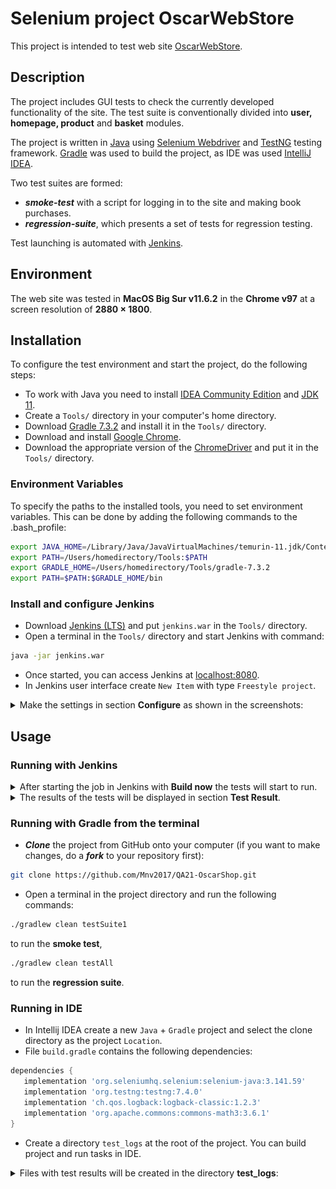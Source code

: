# Selenium project OscarWebStore

This project is intended to test web site [OscarWebStore][OscarWebStore].

## Description

The project includes GUI tests to check the currently developed functionality of the site. The test suite is conventionally divided into **user, homepage, product** and **basket** modules.

The project is written in [Java][Java] using [Selenium Webdriver][Selenium] and [TestNG][TestNG] testing framework.
[Gradle][Gradle] was used to build the project, as IDE was used [IntelliJ IDEA][IDE].

Two test suites are formed:
- ***smoke-test*** with a script for logging in to the site and making book purchases.
- ***regression-suite***, which presents a set of tests for regression testing.

Test launching is automated with [Jenkins][Jenkins].

## Environment

The web site was tested in **MacOS Big Sur v11.6.2** in the **Chrome v97** at a screen resolution of **2880 × 1800**.

## Installation

To configure the test environment and start the project, do the following steps:

* To work with Java you need to install [IDEA Community Edition][Idea]
  and [JDK 11][JDK].
* Create a `Tools/` directory in your computer's home directory.
* Download [Gradle 7.3.2][Gradle 7.3.2] and install it in the `Tools/` directory.
* Download and install [Google Chrome][Chrome].
* Download the appropriate version of the [ChromeDriver][ChromeDriver] and put it in the `Tools/` directory.

### Environment Variables

To specify the paths to the installed tools, you need to set environment variables.
This can be done by adding the following commands to the .bash_profile:

 ```bash
export JAVA_HOME=/Library/Java/JavaVirtualMachines/temurin-11.jdk/Contents/Home
export PATH=/Users/homedirectory/Tools:$PATH
export GRADLE_HOME=/Users/homedirectory/Tools/gradle-7.3.2
export PATH=$PATH:$GRADLE_HOME/bin
 ```
### Install and configure Jenkins

* Download [Jenkins (LTS)][Jenkins LTS] and put `jenkins.war` in the `Tools/` directory.
* Open a terminal in the `Tools/` directory and start Jenkins with command:
``` bash
java -jar jenkins.war
```
* Once started, you can access Jenkins at [localhost:8080](http://localhost:8080).
* In Jenkins user interface create `New Item` with type `Freestyle project`.

<details>
 <summary> Make the settings in section <strong>Configure</strong> as shown in the screenshots:</summary>
  <br/>

![Source Code Management](https://github.com/Mnv2017/QA21-OscarShop/blob/main/images/Jenkins1.png)

![Build](https://github.com/Mnv2017/QA21-OscarShop/blob/main/images/Jenkins2.png)

![Post-Build-Actions](https://github.com/Mnv2017/QA21-OscarShop/blob/main/images/Jenkins4.png)

 </details>

## Usage

### Running with Jenkins
<details>
 <summary> After starting the job in Jenkins with <strong>Build now</strong> the tests will start to run. </summary>
 <br/>

![Source Code Management](https://github.com/Mnv2017/QA21-OscarShop/blob/main/images/Jenkins%20Results%2013.png)

 </details>

<details>
 <summary> The results of the tests will be displayed in section <strong>Test Result</strong>. </summary>
 <br/>

![Source Code Management](https://github.com/Mnv2017/QA21-OscarShop/blob/main/images/JResults2-2.png)

 </details>

### Running with Gradle from the terminal

* ***Clone*** the project from GitHub onto your computer (if you want to make changes, do a ***fork*** to your repository first):
 ```bash
 git clone https://github.com/Mnv2017/QA21-OscarShop.git
 ```
* Open a terminal in the project directory and run the following commands:
```bash
./gradlew clean testSuite1
```
to run the **smoke test**,

```bash
./gradlew clean testAll
```
to run the **regression suite**.

### Running in IDE

* In Intellij IDEA create a new `Java` + `Gradle` project and select the clone directory as the project `Location`.
* File `build.gradle` contains the following dependencies:
 ```groovy
 dependencies {
    implementation 'org.seleniumhq.selenium:selenium-java:3.141.59'
    implementation 'org.testng:testng:7.4.0'
    implementation 'ch.qos.logback:logback-classic:1.2.3'
    implementation 'org.apache.commons:commons-math3:3.6.1'
}
 ```
* Create a directory `test_logs` at the root of the project. You can build project and run tasks in IDE.
 <details>
 <summary>Files with test results will be created in the directory <strong>test_logs</strong>: </summary>
 <br/>

![Log-files](https://github.com/Mnv2017/QA21-OscarShop/blob/main/images/IDEA-Log.png)

 </details>


[OscarWebStore]: https://selenium1py.pythonanywhere.com/en-gb/

[Gradle]: https://gradle.org/

[Gradle 7.3.2]: https://gradle.org/releases/

[java]: https://www.java.com/en/

[Selenium]: https://www.selenium.dev/

[TestNG]: https://testng.org/doc/index.html

[Jenkins]: https://www.jenkins.io/

[Jenkins LTS]: https://www.jenkins.io/download/

[IDE]: https://www.jetbrains.com/idea/

[Idea]: https://www.jetbrains.com/idea/download/#section=mac

[JDK]: https://adoptium.net/?variant=openjdk11&jvmVariant=hotspot

[Chromedriver]: https://sites.google.com/chromium.org/driver/

[Chrome]: https://www.google.com/chrome/
